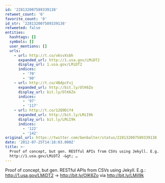 ```yaml
---
id: '228132007589339138'
retweet_count: '0'
favorite_count: '0'
id_str: '228132007589339138'
retweeted: false
entities:
  hashtags: []
  symbols: []
  user_mentions: []
  urls:
    - url: http://t.co/v6svXsbh
      expanded_url: http://1.usa.gov/LMiDT2
      display_url: 1.usa.gov/LMiDT2
      indices:
        - '70'
        - '90'
    - url: http://t.co/4BdpcFvj
      expanded_url: http://bit.ly/OlK6Zo
      display_url: bit.ly/OlK6Zo
      indices:
        - '97'
        - '117'
    - url: http://t.co/12Q9DiY4
      expanded_url: http://bit.ly/LMiI9k
      display_url: bit.ly/LMiI9k
      indices:
        - '122'
        - '142'
original_url: https://twitter.com/benbalter/status/228132007589339138
date: '2012-07-25T14:18:03.000Z'
title: >-
  Proof of concept, but gen. RESTful APIs from CSVs using Jekyll. E.g.:
  http://1.usa.gov/LMiDT2 -&gt; …
---
```


Proof of concept, but gen. RESTful APIs from CSVs using Jekyll. E.g.: http://1.usa.gov/LMiDT2 -&gt; http://bit.ly/OlK6Zo via http://bit.ly/LMiI9k
